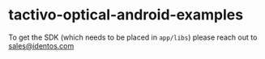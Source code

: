 # tactivo-optical-android-examples

To get the SDK (which needs to be placed in `app/libs`) please reach out to sales@identos.com

